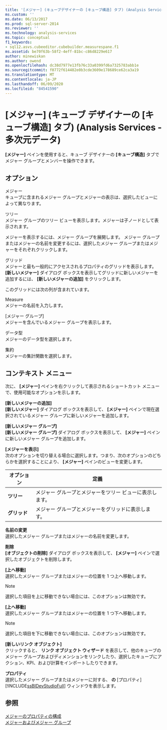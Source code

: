 ```yaml
---
title: '[メジャー] (キューブデザイナーの [キューブ構造] タブ) (Analysis Services 多次元データ) |Microsoft Docs'
ms.custom: ''
ms.date: 06/13/2017
ms.prod: sql-server-2014
ms.reviewer: ''
ms.technology: analysis-services
ms.topic: conceptual
f1_keywords:
- sql12.asvs.cubeeditor.cubebuilder.measurespane.f1
ms.assetid: be70f63b-58f2-4eff-81bc-c86d8229e617
author: minewiskan
ms.author: owend
ms.openlocfilehash: dc38d7977e13fb76c33a0399fd6a7325783abb1e
ms.sourcegitcommit: f0772f614482e0b3cde3609e178689ce62ca3a19
ms.translationtype: MT
ms.contentlocale: ja-JP
ms.lasthandoff: 06/09/2020
ms.locfileid: "84541590"
---
```

# <a name="measures-cube-structure-tab-cube-designer-analysis-services---multidimensional-data"></a>[メジャー] (キューブ デザイナーの [キューブ構造] タブ) (Analysis Services - 多次元データ)
  **[メジャー]** ペインを使用すると、キューブ デザイナーの **[キューブ構造]** タブでメジャー グループとメンバーを操作できます。  
  
## <a name="options"></a>オプション  
 メジャー  
 キューブに含まれるメジャー グループとメジャーの表示は、選択したビューによって異なります。  
  
 ツリー  
 メジャー グループのツリー ビューを表示します。メジャーは子ノードとして表示されます。  
  
 メジャーを表示するには、メジャー グループを展開します。 メジャー グループまたはメジャーの名前を変更するには、選択したメジャー グループまたはメジャーをそれぞれクリックします。  
  
 グリッド  
 メジャーと最も一般的にアクセスされるプロパティのグリッドを表示します。 **[新しいメジャー]** ダイアログ ボックスを表示してグリッドに新しいメジャーを追加するには、 **[新しいメジャーの追加]** をクリックします。  
  
 このグリッドには次の列が含まれています。  
  
 Measure  
 メジャーの名前を入力します。  
  
 [メジャー グループ]  
 メジャーを含んでいるメジャー グループを表示します。  
  
 データ型  
 メジャーのデータ型を選択します。  
  
 集約  
 メジャーの集計関数を選択します。  
  
## <a name="context-menu"></a>コンテキスト メニュー  
 次に、 **[メジャー]** ペインを右クリックして表示されるショートカット メニューで、使用可能なオプションを示します。  
  
 **[新しいメジャーの追加]**  
 **[新しいメジャー]** ダイアログ ボックスを表示して、 **[メジャー]** ペインで現在選択されているメジャー グループに新しいメジャーを追加します。  
  
 **[新しいメジャー グループ]**  
 **[新しいメジャー グループ]** ダイアログ ボックスを表示して、 **[メジャー]** ペインに新しいメジャー グループを追加します。  
  
 **[メジャーを表示]**  
 次のオプションを切り替える場合に選択します。つまり、次のオプションのどちらかを選択することにより、 **[メジャー]** ペインのビューを変更します。  
  
|オプション|定義|  
|------------|----------------|  
|**ツリー**|メジャー グループとメジャーをツリー ビューに表示します。|  
|**グリッド**|メジャー グループとメジャーをグリッドに表示します。|  
  
 **名前の変更**  
 選択したメジャー グループまたはメジャーの名前を変更します。  
  
 **削除**  
 **[オブジェクトの削除]** ダイアログ ボックスを表示して、 **[メジャー]** ペインで選択したオブジェクトを削除します。  
  
 **[上へ移動]**  
 選択したメジャー グループまたはメジャーの位置を 1 つ上へ移動します。  
  
> [!NOTE]  
>  選択した項目を上に移動できない場合には、このオプションは無効です。  
  
 **[上へ移動]**  
 選択したメジャー グループまたはメジャーの位置を 1 つ下へ移動します。  
  
> [!NOTE]  
>  選択した項目を下に移動できない場合には、このオプションは無効です。  
  
 **[新しいリンク オブジェクト]**  
 クリックすると、 **リンク オブジェクト ウィザード** を表示して、他のキューブのメジャー グループおよびディメンションをリンクしたり、選択したキューブにアクション、KPI、および計算をインポートしたりできます。  
  
 **プロパティ**  
 選択したメジャー グループまたはメジャーに対する、 **の** [プロパティ] [!INCLUDE[ssBIDevStudioFull](../includes/ssbidevstudiofull-md.md)] ウィンドウを表示します。  
  
## <a name="see-also"></a>参照  
 [メジャーのプロパティの構成](multidimensional-models/configure-measure-properties.md)   
 [メジャーおよびメジャー グループ](multidimensional-models/measures-and-measure-groups.md)  
  
  
